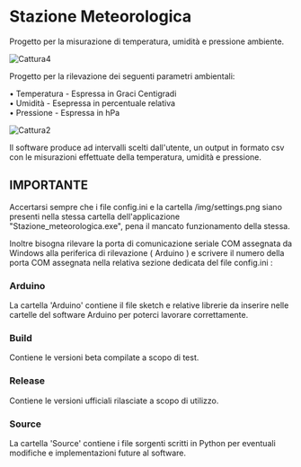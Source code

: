 # Stazione Meteorologica
 Progetto per la misurazione di temperatura, umidità e pressione ambiente.
 
![Cattura4](https://github.com/user-attachments/assets/34cc2fba-4653-4141-a305-638d1e1a8195)

Progetto per la rilevazione dei seguenti parametri ambientali:

• Temperatura - Espressa in Graci Centigradi <br>
• Umidità - Esepressa in percentuale relativa <br>
• Pressione - Espressa in hPa


![Cattura2](https://github.com/user-attachments/assets/ec6c2e40-fa82-4509-ae49-a6a8d4e01c2a)


Il software produce ad intervalli scelti dall'utente, un output in formato csv 
con le misurazioni effettuate della temperatura, umidità e pressione. 

## IMPORTANTE 
Accertarsi sempre che i file config.ini e la cartella /img/settings.png 
siano presenti nella stessa cartella dell'applicazione "Stazione_meteorologica.exe",
pena il mancato funzionamento della stessa. 

Inoltre bisogna rilevare la porta di comunicazione seriale COM assegnata da Windows
alla periferica di rilevazione ( Arduino ) e scrivere il numero della porta COM assegnata
nella relativa sezione dedicata del file config.ini :

### Arduino
La cartella 'Arduino' contiene il file sketch e relative librerie da inserire
nelle cartelle del software Arduino per poterci lavorare correttamente.

### Build
Contiene le versioni beta compilate a scopo di test.

### Release
Contiene le versioni ufficiali rilasciate a scopo di utilizzo.

### Source
La cartella 'Source' contiene i file sorgenti scritti in Python per eventuali modifiche 
e implementazioni future al software.



